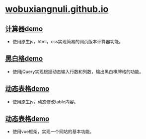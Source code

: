 # [wobuxiangnuli.github.io](https://wobuxiangnuli.github.io)

## [计算器demo](http://59.110.46.118/59.110.46.118.html)

* 使用原生js，html，css实现简易的网页版本计算器功能。

## [黑白格demo](http://59.110.46.118/heibai.html)

* 使用jQuery实现根据动态输入行数和列数，输出黑白棋牌格的功能。

## [动态表格demo](http://59.110.46.118/dongtai.html)

* 使用原生js，动态修改table内容。

## [动态表格demo](http://59.110.46.118/kk.git)

* 使用vue框架，实现一个网站的基本功能。
